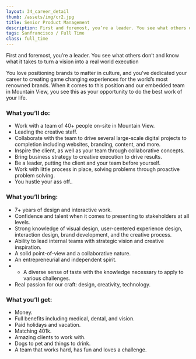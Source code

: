 ```yaml
---
layout: 34_career_detail
thumb: /assets/img/cr2.jpg
title: Senior Product Management
description: First and foremost, you’re a leader. You see what others don’t and know what it takes to turn a vision...
tags: Sanfrancisco / Full Time
class: full_time
---
```


First and foremost, you’re a leader. You see what others don’t and know what it takes to turn a vision into a real world execution

You love positioning brands to matter in culture, and you’ve dedicated your career to creating game changing experiences for the world’s most renowned brands. When it comes to this position and our embedded team in Mountain View, you see this as your opportunity to do the best work of your life.

### What you’ll do:

* Work with a team of 40+ people on-site in Mountain View.
* Leading the creative staff.
* Collaborate with the team to drive several large-scale digital projects to completion including websites, branding, content, and more.
* Inspire the client, as well as your team through collaborative concepts.
* Bring business strategy to creative execution to drive results.
* Be a leader, putting the client and your team before yourself.
* Work with little process in place, solving problems through proactive problem solving.
* You hustle your ass off..

### What you’ll bring:

* 7+ years of design and interactive work.
* Confidence and talent when it comes to presenting to stakeholders at all levels.
* Strong knowledge of visual design, user-centered experience design, interaction design, brand development, and the creative process.
* Ability to lead internal teams with strategic vision and creative inspiration.
* A solid point-of-view and a collaborative nature.
* An entrepreneurial and independent spirit.
* * A diverse sense of taste with the knowledge necessary to apply to various challenges.
* Real passion for our craft: design, creativity, technology.

### What you’ll get:

* Money.
* Full benefits including medical, dental, and vision.
* Paid holidays and vacation.
* Matching 401k.
* Amazing clients to work with.
* Dogs to pet and things to drink.
* A team that works hard, has fun and loves a challenge.
